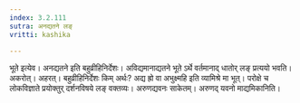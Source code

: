```yaml
---
index: 3.2.111
sutra: अनद्यतने लङ्
vritti: kashika

---
```

भूते इत्येव। अनद्यतने इति बहुव्रीहिनिर्देशः। अविद्यमानाद्यतने भूते ऽर्थे वर्तमानाद् धातोर् लङ् प्रत्ययो भवति। अकरोत्। अहरत्। बहुव्रीहिनिर्देशः किम् अर्थः? अद्य ह्रो वा अभुक्ष्महि इति व्यामिश्रे मा भूत्। परोक्षे च लोकविज्ञाते प्रयोक्तुर् दर्शनविषये लङ् वक्तव्यः। अरुणद्यवनः साकेतम्। अरुणद् यवनो माद्यमिकानिति।
